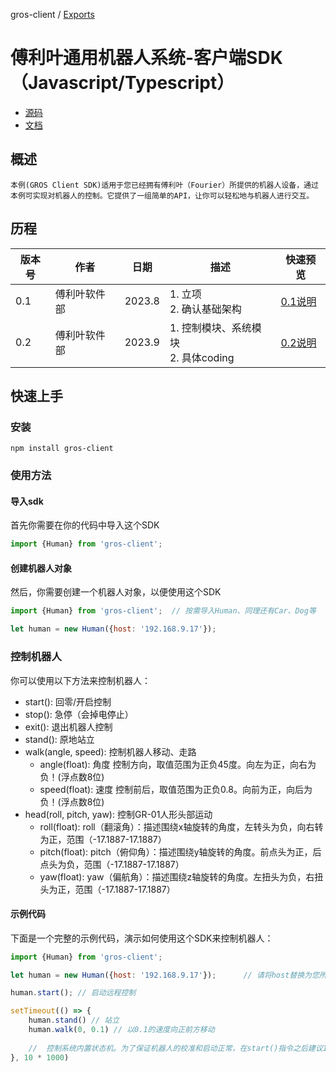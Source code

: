 gros-client / [Exports](modules.md)

# 傅利叶通用机器人系统-客户端SDK（Javascript/Typescript）

* [源码](https://github.com/FFTAI/gros_client_js.git)
* [文档](modules.md)

## 概述
    本例(GROS Client SDK)适用于您已经拥有傅利叶（Fourier）所提供的机器人设备，通过本例可实现对机器人的控制。它提供了一组简单的API，让你可以轻松地与机器人进行交互。

## 历程

| 版本号 | 作者     | 日期     | 描述                           | 快速预览                                       |
|-----|--------|--------|------------------------------|--------------------------------------------|
| 0.1 | 傅利叶软件部 | 2023.8 | 1. 立项<br/>2. 确认基础架构          | [0.1说明](https://fftai.github.io/v0.1.html) |
| 0.2 | 傅利叶软件部    | 2023.9 | 1. 控制模块、系统模块<br/>2. 具体coding | [0.2说明](https://fftai.github.io/v0.2.html) |

## 快速上手

### 安装

```shell
npm install gros-client
```

### 使用方法
#### 导入sdk
首先你需要在你的代码中导入这个SDK

```javascript
import {Human} from 'gros-client';   
```
#### 创建机器人对象
然后，你需要创建一个机器人对象，以便使用这个SDK

```javascript
import {Human} from 'gros-client';  // 按需导入Human、同理还有Car、Dog等

let human = new Human({host: '192.168.9.17'});
```

### 控制机器人
你可以使用以下方法来控制机器人：

- start(): 回零/开启控制
- stop(): 急停（会掉电停止）
- exit(): 退出机器人控制
- stand(): 原地站立
- walk(angle, speed): 控制机器人移动、走路
    - angle(float): 角度 控制方向，取值范围为正负45度。向左为正，向右为负！(浮点数8位)
    - speed(float): 速度 控制前后，取值范围为正负0.8。向前为正，向后为负！(浮点数8位)
- head(roll, pitch, yaw): 控制GR-01人形头部运动
    - roll(float): roll（翻滚角）：描述围绕x轴旋转的角度，左转头为负，向右转为正，范围（-17.1887-17.1887）
    - pitch(float): pitch（俯仰角）：描述围绕y轴旋转的角度。前点头为正，后点头为负，范围（-17.1887-17.1887）
    - yaw(float): yaw（偏航角）：描述围绕z轴旋转的角度。左扭头为负，右扭头为正，范围（-17.1887-17.1887）

#### 示例代码
下面是一个完整的示例代码，演示如何使用这个SDK来控制机器人：

```javascript
import {Human} from 'gros-client';  

let human = new Human({host: '192.168.9.17'});      // 请将host替换为您所拥有设备的ip

human.start(); // 启动远程控制

setTimeout(() => {
    human.stand() // 站立
    human.walk(0, 0.1) // 以0.1的速度向正前方移动
    
    //  控制系统内置状态机。为了保证机器人的校准和启动正常，在start()指令之后建议10s再执行后续指令
}, 10 * 1000)
```
